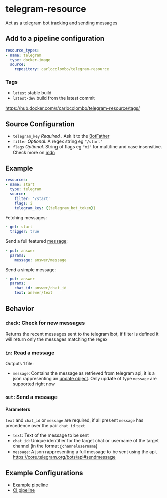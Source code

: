 # telegram-resource

Act as a telegram bot tracking and sending messages

## Add to a pipeline configuration

```yaml
resource_types:
- name: telegram
  type: docker-image
  source:
    repository: carlocolombo/telegram-resource
```

### Tags
* `latest` stable build
* `latest-dev` build from the latest commit

https://hub.docker.com/r/carlocolombo/telegram-resource/tags/


## Source Configuration

* `telegram_key` _Required_ . Ask it to the [BotFather](https://telegram.me/BotFather)
* `filter` _Optional_. A regex string eg `"/start"`
* `flags` _Optional_. String of flags eg `"mi"` for multiline and case insensitive. Check more on [mdn](https://developer.mozilla.org/en/docs/Web/JavaScript/Guide/Regular_Expressions#Advanced_searching_with_flags)

## Example

```yaml
resources:
- name: start
  type: telegram
  source:
    filter: '/start'
    flags: i
    telegram_key: {{telegram_bot_token}}
```

Fetching messages:

```yaml
- get: start
  trigger: true
```

Send a full featured [message](https://core.telegram.org/bots/api#sendmessage):

```yaml
- put: answer
  params:
    message: answer/message
```


Send a simple message:

```yaml
- put: answer
  params:
    chat_id: answer/chat_id
    text: answer/text
```

## Behavior

### `check`: Check for new messages

Returns the recent messages sent to the telegram bot, if filter is defined it will return only the messages matching the regex

### `in`: Read a message

Outputs 1 file:
* `message`: Contains the message as retrieved from telegram api, it is a json rappresenting an [update object](https://core.telegram.org/bots/api#update). Only update of type `message` are supported right now

### `out`: Send a message

#### Parameters

`text` and `chat_id` or `message` are required, if all present `message` has precedence over the pair `chat_id` `text`

* `text`: Text of the message to be sent
* `chat_id`: Unique identifier for the target chat or username of the target channel (in the format `@channelusername`)
* `message`: A json rappresenting a full message to be sent using the api, https://core.telegram.org/bots/api#sendmessage

## Example Configurations

* [Example pipeline](https://github.com/carlo-colombo/telegram-resource/blob/master/pipeline.yml)
* [CI pipeline](https://github.com/carlo-colombo/telegram-resource/blob/master/ci/pipeline.yml#L134-L162)

